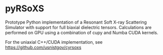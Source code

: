 # pyRSoXS
Prototype Python implementation of a Resonant Soft X-ray Scattering Simulator with support for full biaxial dielectric tensors. Calculations are performed on GPU using a combination of cupy and Numba CUDA kernels.

For the uniaxial C++/CUDA implementation, see https://github.com/usnistgov/cyrsoxs
